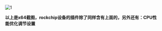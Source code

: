 ![1](https://user-images.githubusercontent.com/73426989/164976378-77afc23e-e5c8-4684-bee6-b85b557ae625.png)         

**以上是x64截图，rockchip设备的插件除了同样含有上面的，另外还有：CPU性能优化调节设置**     
